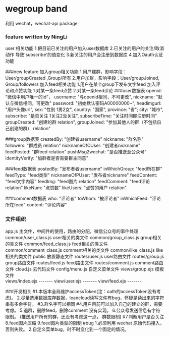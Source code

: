 # wegroup band
利用 wechat，wechat-api package
### feature       written by NingLi
user 相关功能 
1.把目前已关注的用户加入user数据库
2.已关注的用户的关注/取消动作 导致'subscribe'的值变化
3.新关注的用户会注册到数据库
4.加入Oauth认证功能

###new feature
加入group相关功能
1.用户建群，影响字段：User/groupCreated ,Group/所有
2.用户加群，影响字段：User/groupJoined, Group/followers
加入feed相关功能
1.用户在某个group下发布文字feed
加入评论和点赞功能
1.对某一条feed点赞
2.对某一条feed评论
###user数据表
openid: "微信中用户唯一的id"，
username: "与openid相同，不可更改",
nickname: "默认与微信相同，可更改"
password: "初始默认密码A00000000~",
headimgurl: "用户头像url",
sex: "性别 1男2女",
country: "国家",
province: "省";
city: "城市",
subscribe: "是否关注 1关注2没关注",
subscribeTime: "关注时间即注册时间"
groupCreated: "创建的群 relation",
groupJoined: "参加其他人的群（不包括自己创建的群） relation"

###group数据表
createdBy: "创建者username"
nickname:  "群名称"
followers:  "群成员 relation"
nicknameOfCUser: "创建者nickname"
feedPosted: "群feed relation"
pushMsg2wechat: "是否推送至公众号"
identityVerify: "加群者是否需要群主同意" 

###feed数据表
postedBy: "发布者者username"
inWhichGroup:  "feed所在群"
feedType:  "feed类型"
nicknameOfPUser: "发布者nickname"
feedContent: "feed文字内容"
feedImg: "feed图片 relation"
feedComment: "feed评论 relation"
likeNum:  "点赞数"
likeUsers: "点赞的用户 relation"

###comment数据表
who:	"评论者"
toWhom: "被评论者"
inWhichFeed: "评论所在feed"
content: "评论内容"

### 文件组织
app.js			主文件，中间件的使用，路由的分配，微信公众号的事件处理
common/user_class.js    user相关的类文件
common/group_class.js   group相关的类文件
common/feed_class.js    feed相关的类文件
common/comment_class.js comment相关的类文件
common/like_class.js    like相关的类文件
public			放置静态文件
routes/user.js		user路由文件
routes/group.js		group路由文件
routes/feed.js          feed路由文件
routes/comment.js       comment路由文件
cloud.js		云代码文件
config/menu.js		自定义菜单文件
views/group.ejs		模板文件		
views/index.ejs		-------
view/user.ejs		-------
view/feed.ejs           -------

###开发相关
#1.本版本全局维护accessToken(注：oath的accessToken没有考虑)。
2.尽量选用数据库存数据，leancloud读写文件有bug，怀疑是读出来的字符串有多余字符。
#3.群名字可以相同
#4.用户目前可以加入自己的建立的群，需要考虑。
5.退群，删除feed，删除comment 没有实现。
6.公众号发送信息有字符限制。 (推送用户所有的群，还没有考虑这一点， 群数限制)
#7.判断用户是否关注
8.feed图片压缩
9.feed图片类型的限制
#bug
1.必须利用 wechat 原始代码接入，否则失败。
2.自定义菜单bug，时不时变化到一个固定的情况。
